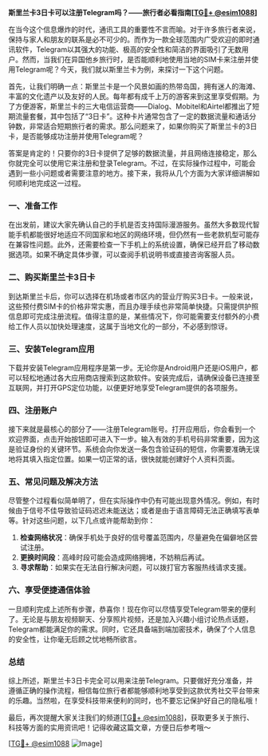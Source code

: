 **斯里兰卡3日卡可以注册Telegram吗？——旅行者必看指南[[TG💪+ @esim1088](https://t.me/s/esim1088)]**

在当今这个信息爆炸的时代，通讯工具的重要性不言而喻。对于许多旅行者来说，保持与家人和朋友的联系是必不可少的。而作为一款全球范围内广受欢迎的即时通讯软件，Telegram以其强大的功能、极高的安全性和简洁的界面吸引了无数用户。然而，当我们在异国他乡旅行时，是否能顺利地使用当地的SIM卡来注册并使用Telegram呢？今天，我们就以斯里兰卡为例，来探讨一下这个问题。

首先，让我们明确一点：斯里兰卡是一个风景如画的热带岛国，拥有迷人的海滩、丰富的文化遗产以及友好的人民。每年都有成千上万的游客来到这里享受假期。为了方便游客，斯里兰卡的三大电信运营商——Dialog、Mobitel和Airtel都推出了短期流量套餐，其中包括了“3日卡”。这种卡片通常包含了一定的数据流量和通话分钟数，非常适合短期旅行者的需求。那么问题来了，如果你购买了斯里兰卡的3日卡，是否能够成功注册并使用Telegram呢？

答案是肯定的！只要你的3日卡提供了足够的数据流量，并且网络连接稳定，那么你就完全可以使用它来注册和登录Telegram。不过，在实际操作过程中，可能会遇到一些小问题或者需要注意的地方。接下来，我将从几个方面为大家详细讲解如何顺利地完成这一过程。

### 一、准备工作

在出发前，建议大家先确认自己的手机是否支持国际漫游服务。虽然大多数现代智能手机都能很好地适应不同国家和地区的网络环境，但仍然有一些老款机型可能存在兼容性问题。此外，还需要检查一下手机上的系统设置，确保已经开启了移动数据选项。如果不确定具体步骤，可以查阅手机说明书或直接咨询客服人员。

### 二、购买斯里兰卡3日卡

到达斯里兰卡后，你可以选择在机场或者市区内的营业厅购买3日卡。一般来说，这些预付费SIM卡的价格非常实惠，而且办理手续也非常简单快捷。只需提供护照信息即可完成注册流程。值得注意的是，某些情况下，你可能需要支付额外的小费给工作人员以加快处理速度，这属于当地文化的一部分，不必感到惊讶。

### 三、安装Telegram应用

下载并安装Telegram应用程序是第一步。无论你是Android用户还是iOS用户，都可以轻松地通过各大应用商店搜索到这款软件。安装完成后，请确保设备已连接至互联网，并打开GPS定位功能，以便更好地享受Telegram提供的各项服务。

### 四、注册账户

接下来就是最核心的部分了——注册Telegram账号。打开应用后，你会看到一个欢迎界面，点击开始按钮即可进入下一步。输入有效的手机号码非常重要，因为这是验证身份的关键环节。系统会向你发送一条包含验证码的短信，你需要准确无误地将其填入指定位置。如果一切正常的话，很快就能创建好个人资料页面。

### 五、常见问题及解决方法

尽管整个过程看似简单明了，但在实际操作中仍有可能出现意外情况。例如，有时候由于信号不佳导致验证码迟迟未能送达；或者是由于语言障碍无法正确填写表单等。针对这些问题，以下几点或许能帮助到你：

1. **检查网络状况**：确保手机处于良好的信号覆盖范围内，尽量避免在偏僻地区尝试注册。
2. **更换时间段**：高峰时段可能会造成网络拥堵，不妨稍后再试。
3. **寻求帮助**：如果实在无法自行解决问题，可以拨打官方客服热线请求支援。

### 六、享受便捷通信体验

一旦顺利完成上述所有步骤，恭喜你！现在你可以尽情享受Telegram带来的便利了。无论是与朋友视频聊天、分享照片视频，还是加入兴趣小组讨论热点话题，Telegram都能满足你的需求。同时，它还具备端到端加密技术，确保了个人信息的安全性，让你毫无后顾之忧地畅所欲言。

### 总结

综上所述，斯里兰卡3日卡完全可以用来注册Telegram。只要做好充分准备，并遵循正确的操作流程，相信每位旅行者都能够顺利地享受到这款优秀社交平台带来的乐趣。当然啦，在享受科技带来便利的同时，也不要忘记保护好自己的隐私哦！

最后，再次提醒大家关注我们的频道[[TG💪+ @esim1088](https://t.me/s/esim1088)]，获取更多关于旅行、科技等方面的实用资讯吧！记得收藏这篇文章，方便日后参考哦～

[[TG💪+ @esim1088](https://t.me/s/esim1088) ![Image](https://i.postimg.cc/4NQfJmqS/Snipaste-2025-05-13-00-14-12.png)]